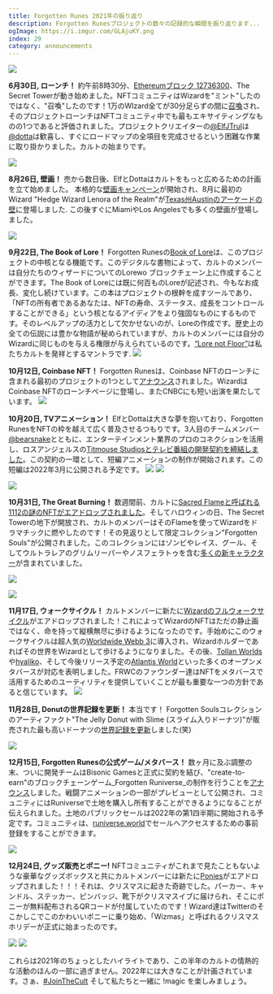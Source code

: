 ```yaml
---
title: Forgotten Runes 2021年の振り返り
description: Forgotten Runesプロジェクトの数々の記録的な瞬間を振り返ります...
ogImage: https://i.imgur.com/GLAjuKY.png
index: 29
category: announcements
---
```


![](https://i.imgur.com/GLAjuKY.png)

**6月30日, ローンチ！**
約午前8時30分、[Ethereumブロック 12736300](https://etherscan.io/block/12736300)、The Secret Towerが動き始めました。NFTコミュニティはWizardを"ミント"したのではなく、"召喚"したのです！1万のWIzard全てが30分足らずの間に[召喚](https://www.forgottenrunes.com/posts/summoning)され、そのプロジェクトローンチはNFTコミュニティ中でも最もエキサイティングなものの1つであると評価されました。プロジェクトクリエイターの[@ElfJTrul](https://twitter.com/ElfJTrul)は[@dotta](https://twitter.com/dotta)は歓喜し、すぐにロードマップの全項目を完成させるという困難な作業に取り掛かりました。カルトの始まりです。

![](https://i.imgur.com/dR0NmkG.gif)

**8月26日, 壁画！**
売から数日後、ElfとDottaはカルトをもっと広めるための計画を立て始めました。 本格的な[壁画キャンペーン](https://www.forgottenrunes.com/posts/murals)が開始され、8月に最初のWizard "Hedge Wizard Lenora of the Realm"が[Texas州Austinのアーケードの壁](https://twitter.com/forgottenrunes/status/1430545511027597313)に登場しました. この後すぐにMiamiやLos Angelesでも多くの壁画が登場しました。

![](https://i.imgur.com/zIgkHet.jpg)

**9月22日, The Book of Lore！**
Forgotten Runesの[Book of Lore](https://www.forgottenrunes.com/posts/writing-in-the-book-of-lore)は、このプロジェクトの中核となる機能です。このデジタルな書物によって、カルトのメンバーは自分たちのウィザードについてのLorewo
ブロックチェーン上に作成することができます。The Book of Loreには既に何百ものLoreが記述され、今もなお成長、変化し続けています。この本はプロジェクトの根幹を成すツールであり、「NFTの所有者であるあなたは、NFTの寿命、ステータス、成長をコントロールすることができる」という核となるアイディアをより強固なものにするものです。そのレベルアップの活力として欠かせないのが、Loreの作成です。歴史上の全ての伝説には豊かな物語が秘められていますが、カルトのメンバーには自分のWizardに同じものを与える権限が与えられているのです。[“Lore not Floor”](https://www.forgottenrunes.com/posts/lore-creation)は私たちカルトを発祥とするマントラです.
![](https://i.imgur.com/sPqpkMN.png)

**10月12日, Coinbase NFT！**
Forgotten Runesは、Coinbase NFTのローンチに含まれる最初のプロジェクトの1つとして[アナウンス](https://www.forgottenrunes.com/posts/coinbase)されました。WizardはCoinbase NFTのローンチページに登場し、またCNBCにも短い出演を果たしています。
![](https://i.imgur.com/jAiYVzU.png)

**10月20日, TVアニメーション！**
ElfとDottaは大きな夢を抱いており、Forgotten RunesをNFTの枠を越えて広く普及させるつもりです。3人目のチームメンバー[@bearsnake](https://twitter.com/bearsnake_21)とともに、エンターテインメント業界のプロのコネクションを活用し、ロスアンジェルスの[Titmouse Studiosとテレビ番組の開発契約を締結しました](https://www.awn.com/news/forgotten-runes-wizards-cult-nft-universe-gets-own-tv-show)。この契約の一環として、短編アニメーションの制作が開始されます。この短編は2022年3月に公開される予定です。
![](https://i.imgur.com/iFvpUJJ.jpg)
![](https://i.imgur.com/hwQdd9T.gif)

![](https://i.imgur.com/HTAFPKq.jpg)

**10月31日, The Great Burning！**
数週間前、カルトに[Sacred Flameと呼ばれる1112の謎のNFTがエアドロップされました](https://www.forgottenrunes.com/posts/forgotten-souls)。そしてハロウィンの日、The Secret Towerの地下が開放され、カルトのメンバーはそのFlameを使ってWizardをドラマチックに燃やしたのです！その見返りとして限定コレクション"Forgotten Souls"が公開されました。このコレクションにはゾンビやレイス、グール、そしてウルトラレアのグリムリーパーやノスフェラトゥを含む[多くの新キャラクター](https://www.forgottenrunes.com/posts/lore-of-forgotten-souls)が含まれていました。

![](https://i.imgur.com/OjYA11e.gif)

![](https://i.imgur.com/AjiBuaR.png)

**11月17日, ウォークサイクル！**
カルトメンバーに新たに[Wizardのフルウォークサイクル](https://www.forgottenrunes.com/posts/walkcycles)がエアドロップされました！これによってWizardのNFTはただの静止画ではなく、命を持って縦横無尽に歩けるようになったのです。手始めにこのウォークサイクルは超人気の[Worldwide Webb 3](https://twitter.com/Worldwide_WEB3)に導入され、Wizardホルダーであればその世界をWizardとして歩けるようになりました。その後、[Tollan Worlds](https://twitter.com/tollan_worlds)や[hyaliko](https://twitter.com/hyaliko)、そして今後リリース予定の[Atlantis World](https://twitter.com/atlantis0x)といった多くのオープンメタバースが対応を表明しました。FRWCのファウンダー達はNFTをメタバースで活用するためのユーティリティを提供していくことが最も重要な一つの方針であると信じています。
![](https://i.imgur.com/9XhHqnK.gif)

**11月28日, Donutの世界記録を更新！**
本当です！ Forgotten Soulsコレクションのアーティファクト"The Jelly Donut with Slime (スライム入りドーナツ)"が販売された最も高いドーナツの[世界記録を更新](https://twitter.com/MagusWazir/status/1465342601385721866)しました(笑)

![](https://i.imgur.com/t4l6zkK.png)

**12月15日, Forgotten Runesの公式ゲーム/メタバース！**
数ヶ月に及ぶ調整の末、ついに開発チームはBisonic Gamesと正式に契約を結び、"create-to-earn"のブロックチェーンゲーム_Forgotten Runiverse_の制作を行うことを[アナウンス](https://www.forgottenrunes.com/posts/forgotten-runiverse-press-release)しました。戦闘アニメーションの一部がプレビューとして公開され、コミュニティにはRuniverseで土地を購入し所有することができるようになることが伝えられました。土地のパブリックセールは2022年の第1四半期に開始される予定です。コミュニティは、[runiverse.world](https://runiverse.world/)でセールへアクセスするための事前登録をすることができます。

![](https://i.imgur.com/MJ4PM6U.gif)

**12月24日, グッズ販売とポニー!**
NFTコミュニティがこれまで見たこともないような豪華なグッズボックスと共にカルトメンバーには新たに[Ponies](https://www.forgottenrunes.com/posts/ponies)がエアドロップされました！！！それは、クリスマスに起きた奇跡でした。パーカー、キャンドル、ステッカー、ピンバッジ、靴下がクリスマスイブに届けられ、そこにポニーが無料配布されるQRコードが付属していたのです！Wizard達はTwitterのそこかしこでこのかわいいポニーに乗り始め、「Wizmas」と呼ばれるクリスマスホリデーが正式に始まったのです。

![](https://i.imgur.com/ImRLr7t.png)
![](https://i.imgur.com/JgbNFgY.png)

これらは2021年のちょっとしたハイライトであり、この半年のカルトの情熱的な活動のほんの一部に過ぎません。2022年には大きなことが計画されています。さぁ、[#JoinTheCult](http://discord.gg/forgottenrunes) そして私たちと一緒に !magic を楽しみましょう。

